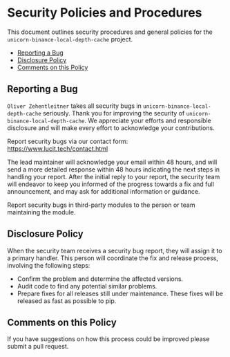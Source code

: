 # Security Policies and Procedures

This document outlines security procedures and general policies for the 
`unicorn-binance-local-depth-cache` project.

  * [Reporting a Bug](#reporting-a-bug)
  * [Disclosure Policy](#disclosure-policy)
  * [Comments on this Policy](#comments-on-this-policy)

## Reporting a Bug

`Oliver Zehentleitner` takes all security bugs in `unicorn-binance-local-depth-cache` seriously.
Thank you for improving the security of `unicorn-binance-local-depth-cache`. We appreciate your 
efforts and responsible disclosure and will make every effort to acknowledge your contributions.

Report security bugs via our contact form: 
https://www.lucit.tech/contact.html

The lead maintainer will acknowledge your email within 48 hours, and will send a
more detailed response within 48 hours indicating the next steps in handling
your report. After the initial reply to your report, the security team will
endeavor to keep you informed of the progress towards a fix and full
announcement, and may ask for additional information or guidance.

Report security bugs in third-party modules to the person or team maintaining
the module.

## Disclosure Policy

When the security team receives a security bug report, they will assign it to a
primary handler. This person will coordinate the fix and release process,
involving the following steps:

  * Confirm the problem and determine the affected versions.
  * Audit code to find any potential similar problems.
  * Prepare fixes for all releases still under maintenance. These fixes will be
    released as fast as possible to pip.

## Comments on this Policy

If you have suggestions on how this process could be improved please submit a
pull request.
